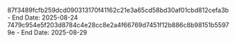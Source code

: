 87f3489fcfb259dcd090313170f41162c21e3a65cd58bd30af01cbd812cefa3b - End Date: 2025-08-24
7479c954e5f203d8784c4e28cc8e2a4f66769d7451f12b886c8b98151b55979e - End Date: 2025-08-29
 

